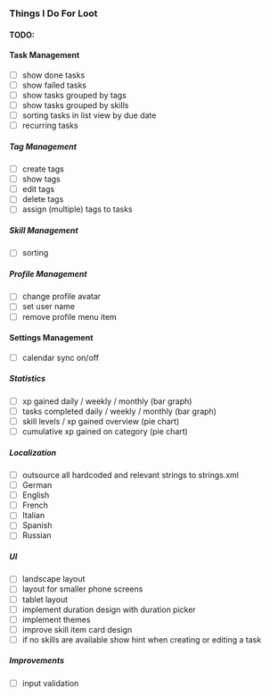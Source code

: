 ### Things I Do For Loot

#### TODO:

#### Task Management
- [ ] show done tasks
- [ ] show failed tasks
- [ ] show tasks grouped by tags
- [ ] show tasks grouped by skills
- [ ] sorting tasks in list view by due date
- [ ] recurring tasks

##### Tag Management
- [ ] create tags
- [ ] show tags
- [ ] edit tags
- [ ] delete tags
- [ ] assign (multiple) tags to tasks

##### Skill Management
- [ ] sorting

##### Profile Management
- [ ] change profile avatar
- [ ] set user name
- [ ] remove profile menu item

#### Settings Management
- [ ] calendar sync on/off

##### Statistics
- [ ] xp gained daily / weekly / monthly (bar graph)
- [ ] tasks completed daily / weekly / monthly (bar graph)
- [ ] skill levels / xp gained overview (pie chart)
- [ ] cumulative xp gained on category (pie chart) 

##### Localization
- [ ] outsource all hardcoded and relevant strings to strings.xml
- [ ] German
- [ ] English
- [ ] French
- [ ] Italian
- [ ] Spanish
- [ ] Russian

##### UI
- [ ] landscape layout
- [ ] layout for smaller phone screens
- [ ] tablet layout
- [ ] implement duration design with duration picker 
- [ ] implement themes
- [ ] improve skill item card design
- [ ] if no skills are available show hint when creating or editing a task

##### Improvements
- [ ] input validation
